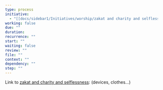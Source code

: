 ```yaml
---
type: process
initiative:
  - "[[docs/sidebar1/Initiatives/worship/zakat and charity and selflessness|zakat and charity and selflessness]]"
working: false
due: ""
duration: 
recurrence: ""
start: ""
waiting: false
review: ""
file: ""
context: ""
dependency: ""
step: ""
---
```


Link to [zakat and charity and selflessness](docs/sidebar1/Initiatives/worship/zakat%20and%20charity%20and%20selflessness.md): (devices, clothes…)
